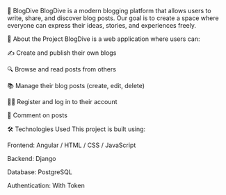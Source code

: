 🌊 BlogDive
BlogDive is a modern blogging platform that allows users to write, share, and discover blog posts. Our goal is to create a space where everyone can express their ideas, stories, and experiences freely.

🚀 About the Project
BlogDive is a web application where users can:

✍️ Create and publish their own blogs

🔍 Browse and read posts from others

📚 Manage their blog posts (create, edit, delete)

🧑‍💻 Register and log in to their account

💬 Comment on posts

🛠️ Technologies Used
This project is built using:

Frontend: Angular / HTML / CSS / JavaScript

Backend:  Django 

Database: PostgreSQL 

Authentication: With Token
